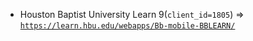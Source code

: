  - Houston Baptist University Learn 9(`client_id=1805`) => [`https://learn.hbu.edu/webapps/Bb-mobile-BBLEARN/`](https://learn.hbu.edu/webapps/Bb-mobile-BBLEARN/)
